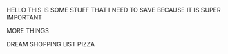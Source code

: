  HELLO THIS IS SOME STUFF THAT I NEED TO SAVE 
 BECAUSE IT IS SUPER IMPORTANT

 MORE THINGS

 DREAM SHOPPING LIST
 PIZZA
 
